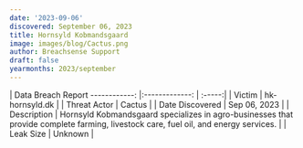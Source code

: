 ```yaml
---
date: '2023-09-06'
discovered: September 06, 2023
title: Hornsyld Kobmandsgaard
image: images/blog/Cactus.png
author: Breachsense Support
draft: false
yearmonths: 2023/september
---
```



| Data Breach Report
------------:     |:-------------:    | :-----:|
| Victim      | hk-hornsyld.dk      | 
| Threat Actor      | Cactus      | 
| Date Discovered      | Sep 06, 2023      | 
| Description      | Hornsyld Kobmandsgaard specializes in agro-businesses that provide complete farming, livestock care, fuel oil, and energy services.      | 
| Leak Size      | Unknown      | 

